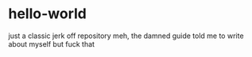 # hello-world
just a classic jerk off repository
meh, the damned guide told me to write about myself but fuck that
